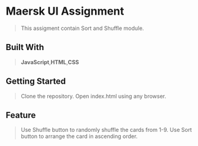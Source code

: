 # Maersk UI Assignment
> This assigment contain Sort and Shuffle module.

## Built With
>**JavaScript**,**HTML**,**CSS**

## Getting Started
> Clone the repository.
> Open index.html using any browser.

## Feature
> Use Shuffle button to randomly shuffle the cards from 1-9.
> Use Sort button to arrange the card in ascending order.